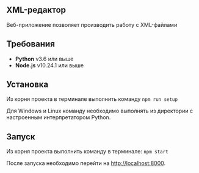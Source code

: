 ## XML-редактор
Веб-приложение позволяет производить работу с XML-файлами
## Требования
* **Python** v3.6 или выше
* **Node.js** v10.24.1 или выше
## Установка
Из корня проекта в терминале выполнить команду ```npm run setup```

Для Windows и Linux команду необходимо выполнять из директории с настроенным интерпретатором Python.
## Запуск
Из корня проекта выполнить команду в терминале: ```npm start```

После запуска необходимо перейти на [http://localhost:8000](http://localhost:8000).